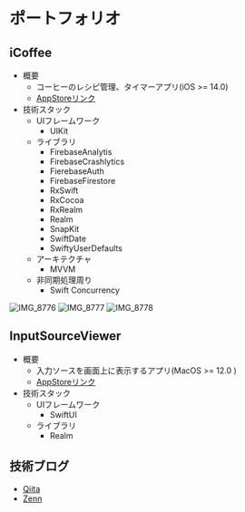 # ポートフォリオ

## iCoffee
- 概要
  - コーヒーのレシピ管理、タイマーアプリ(iOS >= 14.0)
  - [AppStoreリンク](https://apps.apple.com/jp/app/icoffee/id6443656133)
- 技術スタック
  - UIフレームワーク
    - UIKit
  - ライブラリ
      - FirebaseAnalytis
      - FirebaseCrashlytics
      - FierebaseAuth
      - FirebaseFirestore
      - RxSwift
      - RxCocoa
      - RxRealm
      - Realm
      - SnapKit
      - SwiftDate
      - SwiftyUserDefaults
   - アーキテクチャ
      - MVVM
   - 非同期処理周り
      - Swift Concurrency

![IMG_8776](https://user-images.githubusercontent.com/82485612/199112399-fd68e55e-f22d-48f4-8c22-4041720219fb.PNG)
![IMG_8777](https://user-images.githubusercontent.com/82485612/199112410-6fb43699-fb92-4dcd-8a1e-87f071a77a29.PNG)
![IMG_8778](https://user-images.githubusercontent.com/82485612/199112414-3d40b248-18ac-417b-9355-845f7c764d81.PNG)


## InputSourceViewer
- 概要
  - 入力ソースを画面上に表示するアプリ(MacOS >= 12.0 )
  - [AppStoreリンク](https://apps.apple.com/jp/app/inputsourceviewer/id1617894390?mt=12)
- 技術スタック
  - UIフレームワーク
    - SwiftUI
  - ライブラリ
    - Realm

## 技術ブログ
- [Qiita](https://qiita.com/HikaruKuroda)
- [Zenn](https://zenn.dev/rururun)
